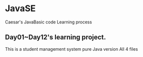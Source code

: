 # JavaSE
Caesar's JavaBasic code Learning process
## Day01~Day12's learning project.
This is a student management system pure Java version
All 4 files
